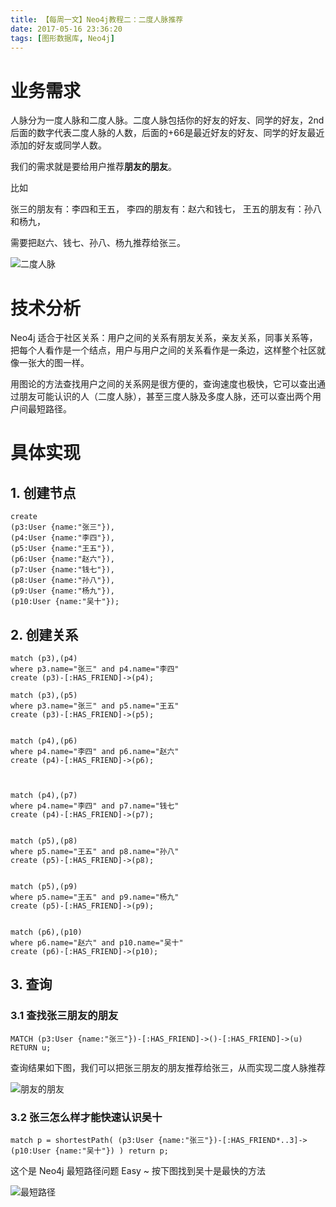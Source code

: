 ```yaml
---
title: 【每周一文】Neo4j教程二：二度人脉推荐
date: 2017-05-16 23:36:20
tags: [图形数据库, Neo4j]
---
```


# 业务需求

人脉分为一度人脉和二度人脉。二度人脉包括你的好友的好友、同学的好友，2nd后面的数字代表二度人脉的人数，后面的+66是最近好友的好友、同学的好友最近添加的好友或同学人数。

我们的需求就是要给用户推荐**朋友的朋友**。

比如

张三的朋友有：李四和王五，
李四的朋友有：赵六和钱七，
王五的朋友有：孙八和杨九，

需要把赵六、钱七、孙八、杨九推荐给张三。


![二度人脉](/images/20170505_git_6.png "二度人脉")

<!-- more --> 

# 技术分析

Neo4j 适合于社区关系：用户之间的关系有朋友关系，亲友关系，同事关系等，把每个人看作是一个结点，用户与用户之间的关系看作是一条边，这样整个社区就像一张大的图一样。

用图论的方法查找用户之间的关系网是很方便的，查询速度也极快，它可以查出通过朋友可能认识的人（二度人脉），甚至三度人脉及多度人脉，还可以查出两个用户间最短路径。

# 具体实现

## 1. 创建节点

```
create 
(p3:User {name:"张三"}),
(p4:User {name:"李四"}),
(p5:User {name:"王五"}),
(p6:User {name:"赵六"}),
(p7:User {name:"钱七"}),
(p8:User {name:"孙八"}),
(p9:User {name:"杨九"}),
(p10:User {name:"吴十"});

```


## 2. 创建关系

```
match (p3),(p4)
where p3.name="张三" and p4.name="李四"
create (p3)-[:HAS_FRIEND]->(p4);

match (p3),(p5)
where p3.name="张三" and p5.name="王五"
create (p3)-[:HAS_FRIEND]->(p5);


match (p4),(p6)
where p4.name="李四" and p6.name="赵六"
create (p4)-[:HAS_FRIEND]->(p6);



match (p4),(p7)
where p4.name="李四" and p7.name="钱七"
create (p4)-[:HAS_FRIEND]->(p7);


match (p5),(p8)
where p5.name="王五" and p8.name="孙八"
create (p5)-[:HAS_FRIEND]->(p8);


match (p5),(p9)
where p5.name="王五" and p9.name="杨九"
create (p5)-[:HAS_FRIEND]->(p9);


match (p6),(p10)
where p6.name="赵六" and p10.name="吴十"
create (p6)-[:HAS_FRIEND]->(p10);

```

## 3. 查询

### 3.1 查找张三朋友的朋友


```
MATCH (p3:User {name:"张三"})-[:HAS_FRIEND]->()-[:HAS_FRIEND]->(u) RETURN u;

```

查询结果如下图，我们可以把张三朋友的朋友推荐给张三，从而实现二度人脉推荐

![朋友的朋友](/images/20170505_git_8.png "朋友的朋友")


### 3.2 张三怎么样才能快速认识吴十

```
match p = shortestPath( (p3:User {name:"张三"})-[:HAS_FRIEND*..3]->(p10:User {name:"吴十"}) ) return p;

```

这个是 Neo4j 最短路径问题 Easy ~  按下图找到吴十是最快的方法

![最短路径](/images/20170505_git_7.png "最短路径")



